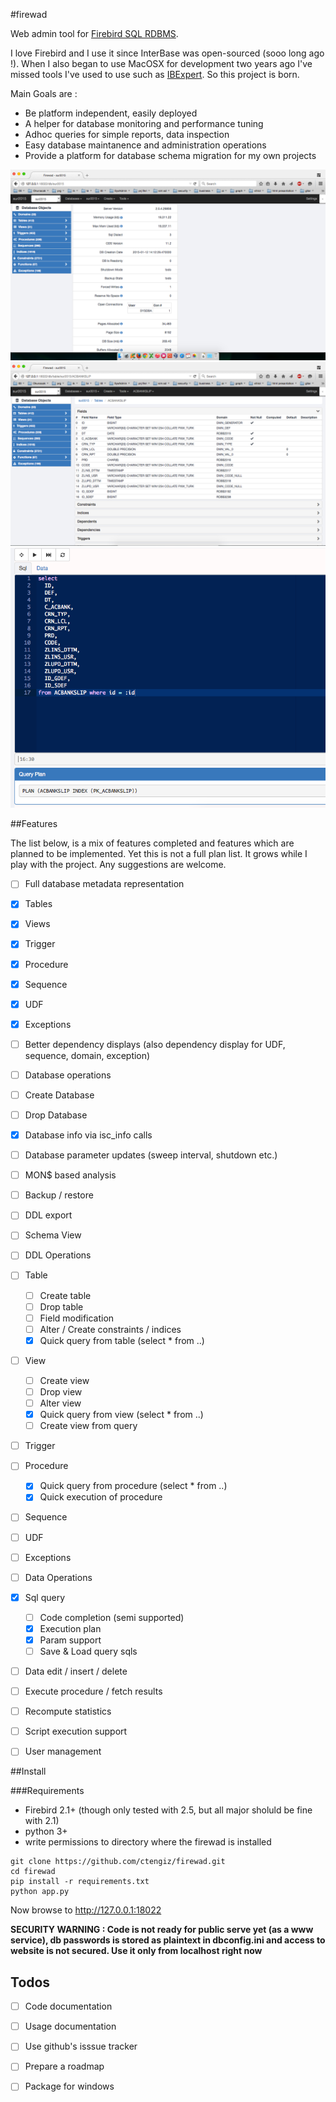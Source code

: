 #firewad

Web admin tool for [Firebird SQL RDBMS](http://firebirdsql.org/).

I love Firebird and I use it since InterBase was open-sourced (sooo long ago !). When I also began to use MacOSX
for development two years ago I've missed tools I've used to use such as [IBExpert](http://www.ibexpert.net/ibe/). 
So this project is born.

Main Goals are :

- Be platform independent, easily deployed
- A helper for database monitoring and performance tuning 
- Adhoc queries for simple reports, data inspection
- Easy database maintanence and administration operations
- Provide a platform for database schema migration for my own projects
 
![](https://github.com/ctengiz/firewad/blob/master/docs/screenshot.png)
![](https://github.com/ctengiz/firewad/blob/master/docs/screenshot-01.png)
![](https://github.com/ctengiz/firewad/blob/master/docs/screenshot-02.png)

##Features 

The list below, is a mix of features completed and features which are planned to be implemented. Yet this is not
 a full plan list. It grows while I play with the project. Any suggestions are welcome.

- [ ] Full database metadata representation
 - [x] Tables
 - [x] Views
 - [x] Trigger
 - [x] Procedure
 - [x] Sequence
 - [x] UDF
 - [x] Exceptions
 - [ ] Better dependency displays (also dependency display for UDF, sequence, domain, exception)
- [ ] Database operations
 - [ ] Create Database
 - [ ] Drop Database
 - [x] Database info via isc_info calls
 - [ ] Database parameter updates (sweep interval, shutdown etc.)
 - [ ] MON$ based analysis
 - [ ] Backup / restore
 - [ ] DDL export
 - [ ] Schema View
- [ ] DDL Operations
 - [ ] Table
    - [ ] Create table
    - [ ] Drop table
    - [ ] Field modification
    - [ ] Alter / Create constraints / indices  
    - [x] Quick query from table (select * from ..)
 - [ ] View
    - [ ] Create view
    - [ ] Drop view
    - [ ] Alter view
    - [x] Quick query from view (select * from ..)
    - [ ] Create view from query
 - [ ] Trigger
 - [ ] Procedure
    - [x] Quick query from procedure (select * from ..)
    - [x] Quick execution of procedure
 - [ ] Sequence
 - [ ] UDF
 - [ ] Exceptions
- [ ] Data Operations
 - [x] Sql query
    - [ ] Code completion (semi supported)
    - [x] Execution plan
    - [x] Param support
    - [ ] Save & Load query sqls
 - [ ] Data edit / insert / delete
 - [ ] Execute procedure / fetch results
 - [ ] Recompute statistics
- [ ] Script execution support
- [ ] User management


##Install

###Requirements

* Firebird 2.1+ (though only tested with 2.5, but all major sholuld be fine with 2.1)
* python 3+
* write permissions to directory where the firewad is installed

```
git clone https://github.com/ctengiz/firewad.git
cd firewad
pip install -r requirements.txt
python app.py
```

Now browse to http://127.0.0.1:18022

**SECURITY WARNING : Code is not ready for public serve yet (as a www service), db passwords is stored as plaintext in 
dbconfig.ini and access to website is not secured. Use it only from localhost right now**


## Todos

- [ ] Code documentation
- [ ] Usage documentation
- [ ] Use github's isssue tracker
- [ ] Prepare a roadmap
- [ ] Package for windows



 
 

